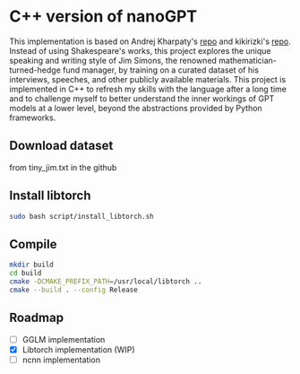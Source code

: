 # C++ version of nanoGPT

This implementation is based on Andrej Kharpaty's [repo](https://github.com/karpathy/nanogpt) and kikirizki's [repo](https://github.com/kikirizki/nanogpt_cpp). Instead of using Shakespeare's works, this project explores the unique speaking and writing style of Jim Simons, the renowned mathematician-turned-hedge fund manager, by training on a curated dataset of his interviews, speeches, and other publicly available materials. This project is implemented in C++ to refresh my skills with the language after a long time and to challenge myself to better understand the inner workings of GPT models at a lower level, beyond the abstractions provided by Python frameworks.

## Download dataset

from tiny_jim.txt in the github 

## Install libtorch
```bash
sudo bash script/install_libtorch.sh
```

## Compile
```bash
mkdir build
cd build
cmake -DCMAKE_PREFIX_PATH=/usr/local/libtorch ..
cmake --build . --config Release
```

## Roadmap
- [ ] GGLM implementation
- [x] Libtorch implementation (WIP)
- [ ] ncnn implementation
